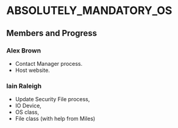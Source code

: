 # ABSOLUTELY_MANDATORY_OS

## Members and Progress
### Alex Brown 
- Contact Manager process. 
- Host website.

### Iain Raleigh 
- Update Security File process, 
- IO Device, 
- OS class, 
- File class (with help from Miles)
